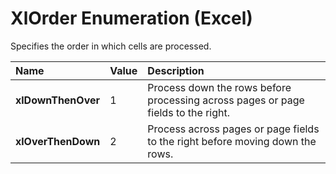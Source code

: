 
# XlOrder Enumeration (Excel)

Specifies the order in which cells are processed.



|**Name**|**Value**|**Description**|
|:-----|:-----|:-----|
|**xlDownThenOver**|1|Process down the rows before processing across pages or page fields to the right.|
|**xlOverThenDown**|2|Process across pages or page fields to the right before moving down the rows.|
